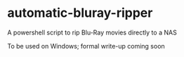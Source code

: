# automatic-bluray-ripper
A powershell script to rip Blu-Ray movies directly to a NAS

To be used on Windows; formal write-up coming soon

